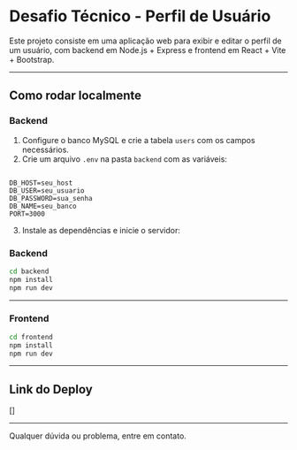 # Desafio Técnico - Perfil de Usuário

Este projeto consiste em uma aplicação web para exibir e editar o perfil de um usuário, com backend em Node.js + Express e frontend em React + Vite + Bootstrap.

---

## Como rodar localmente

### Backend

1. Configure o banco MySQL e crie a tabela `users` com os campos necessários.
2. Crie um arquivo `.env` na pasta `backend` com as variáveis:

```

DB_HOST=seu_host
DB_USER=seu_usuario
DB_PASSWORD=sua_senha
DB_NAME=seu_banco
PORT=3000

```

3. Instale as dependências e inicie o servidor:

### Backend

```bash
cd backend
npm install
npm run dev
```

---

### Frontend

```bash
cd frontend
npm install
npm run dev
```

---

## Link do Deploy

[]

---

Qualquer dúvida ou problema, entre em contato.

